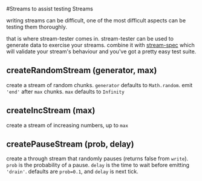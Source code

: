#Streams to assist testing Streams

writing streams can be difficult, one of the most difficult aspects can be testing them thoroughly.

that is where stream-tester comes in. 
stream-tester can be used to generate data to exercise your streams.
combine it with [stream-spec](https://github.com/dominictarr/stream-spec)
which will validate your stream's behaviour and you've got a pretty easy test suite.

## createRandomStream (generator, max)

create a stream of random chunks. `generator` defaults to `Math.random`.
emit `'end'` after `max` chunks. `max` defaults to `Infinity`

## createIncStream (max)

create a stream of increasing numbers, up to `max`

## createPauseStream (prob, delay)

create a through stream that randomly pauses
(returns false from `write`). `prob` is the probability
of a pause. `delay` is the time to wait before emitting `'drain'`. defaults are `prob=0.1`, and `delay` is next tick.
